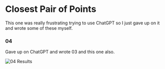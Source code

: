 # Closest Pair of Points

This one was really frustrating trying to use ChatGPT so I just gave up on it and wrote some of these myself.

### 04

Gave up on ChatGPT and wrote 03 and this one also.

![04 Results](04-Results.png?raw=true "04 Results")
